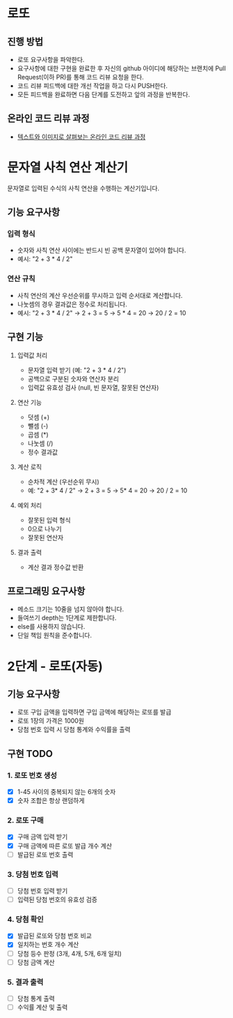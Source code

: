 # 로또

## 진행 방법

- 로또 요구사항을 파악한다.
- 요구사항에 대한 구현을 완료한 후 자신의 github 아이디에 해당하는 브랜치에 Pull Request(이하 PR)를 통해 코드 리뷰 요청을 한다.
- 코드 리뷰 피드백에 대한 개선 작업을 하고 다시 PUSH한다.
- 모든 피드백을 완료하면 다음 단계를 도전하고 앞의 과정을 반복한다.

## 온라인 코드 리뷰 과정

- [텍스트와 이미지로 살펴보는 온라인 코드 리뷰 과정](https://github.com/next-step/nextstep-docs/tree/master/codereview)

# 문자열 사칙 연산 계산기

문자열로 입력된 수식의 사칙 연산을 수행하는 계산기입니다.

## 기능 요구사항

### 입력 형식

- 숫자와 사칙 연산 사이에는 반드시 빈 공백 문자열이 있어야 합니다.
- 예시: "2 + 3 \* 4 / 2"

### 연산 규칙

- 사칙 연산의 계산 우선순위를 무시하고 입력 순서대로 계산합니다.
- 나눗셈의 경우 결과값은 정수로 처리됩니다.
- 예시: "2 + 3 \* 4 / 2" → 2 + 3 = 5 → 5 \* 4 = 20 → 20 / 2 = 10

## 구현 기능

1. 입력값 처리

    - 문자열 입력 받기 (예: "2 + 3 \* 4 / 2")
    - 공백으로 구분된 숫자와 연산자 분리
    - 입력값 유효성 검사 (null, 빈 문자열, 잘못된 연산자)

2. 연산 기능

    - 덧셈 (+)
    - 뺄셈 (-)
    - 곱셈 (\*)
    - 나눗셈 (/)
    - 정수 결과값

3. 계산 로직

    - 순차적 계산 (우선순위 무시)
    - 예: "2 + 3* 4 / 2" → 2 + 3 = 5 → 5* 4 = 20 → 20 / 2 = 10

4. 예외 처리

    - 잘못된 입력 형식
    - 0으로 나누기
    - 잘못된 연산자

5. 결과 출력
    - 계산 결과 정수값 반환

## 프로그래밍 요구사항

- 메소드 크기는 10줄을 넘지 않아야 합니다.
- 들여쓰기 depth는 1단계로 제한합니다.
- else를 사용하지 않습니다.
- 단일 책임 원칙을 준수합니다.

# 2단계 - 로또(자동)

## 기능 요구사항

- 로또 구입 금액을 입력하면 구입 금액에 해당하는 로또를 발급
- 로또 1장의 가격은 1000원
- 당첨 번호 입력 시 당첨 통계와 수익률을 출력

## 구현 TODO

### 1. 로또 번호 생성

- [X] 1-45 사이의 중복되지 않는 6개의 숫자
- [X] 숫자 조합은 항상 랜덤하게

### 2. 로또 구매

- [X] 구매 금액 입력 받기
- [X] 구매 금액에 따른 로또 발급 개수 계산
- [ ] 발급된 로또 번호 출력

### 3. 당첨 번호 입력

- [ ] 당첨 번호 입력 받기
- [ ] 입력된 당첨 번호의 유효성 검증

### 4. 당첨 확인

- [X] 발급된 로또와 당첨 번호 비교
- [X] 일치하는 번호 개수 계산
- [ ] 당첨 등수 판정 (3개, 4개, 5개, 6개 일치)
- [ ] 당첨 금액 계산

### 5. 결과 출력

- [ ] 당첨 통계 출력
- [ ] 수익률 계산 및 출력
